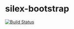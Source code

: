 # silex-bootstrap
[![Build Status](https://travis-ci.org/templar1/silex-bootstrap.svg?branch=master)](https://travis-ci.org/templar1/silex-bootstrap)